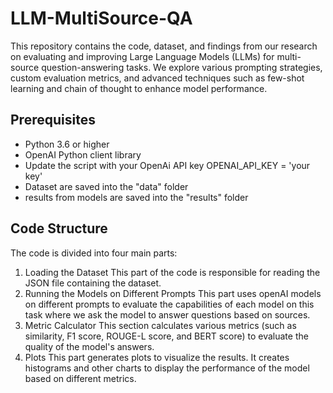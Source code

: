 # LLM-MultiSource-QA
This repository contains the code, dataset, and findings from our research on evaluating and improving Large Language Models (LLMs) for multi-source question-answering tasks. We explore various prompting strategies, custom evaluation metrics, and advanced techniques such as few-shot learning and chain of thought to enhance model performance.


## Prerequisites

- Python 3.6 or higher
- OpenAI Python client library
- Update the script with your OpenAi API key
    OPENAI_API_KEY = 'your key'
- Dataset are saved into the "data" folder
- results from models are saved into the "results" folder

## Code Structure
The code is divided into four main parts:

1. Loading the Dataset
This part of the code is responsible for reading the JSON file containing the dataset.
2. Running the Models on Different Prompts
This part uses openAI models on different prompts to evaluate the capabilities of each model on this task where we ask the model to answer questions based on sources.
3. Metric Calculator
This section calculates various metrics (such as similarity, F1 score, ROUGE-L score, and BERT score) to evaluate the quality of the model's answers.
4. Plots
This part generates plots to visualize the results. It creates histograms and other charts to display the performance of the model based on different metrics.
